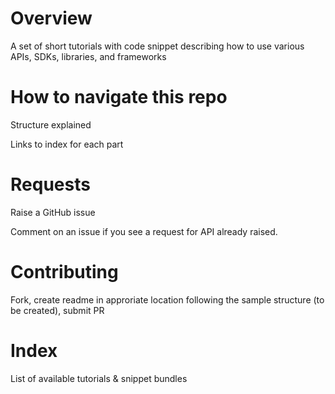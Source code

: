 # Overview

A set of short tutorials with code snippet describing how to use various APIs, SDKs, libraries, and frameworks

# How to navigate this repo

Structure explained

Links to index for each part

# Requests

Raise a GitHub issue

Comment on an issue if you see a request for API already raised.

# Contributing

Fork, create readme in approriate location following the sample structure (to be created), submit PR

# Index

List of available tutorials & snippet bundles
